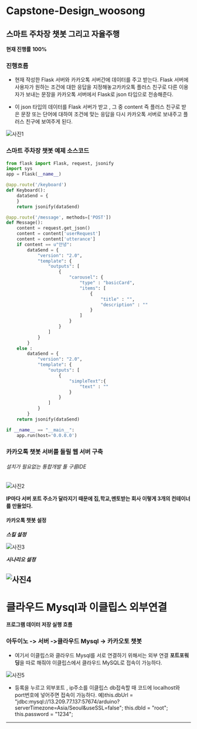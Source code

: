 # Capstone-Design_woosong

## 스마트 주차장 챗봇 그리고 자율주행 

__현재 진행률__   **100%**

### 진행흐름

- 현재 작성한 Flask 서버와 카카오톡 서버간에 데이터를 주고 받는다. Flask 서버에 사용자가 원하는 조건에 대한 응답을 지정해놓고카카오톡 플러스 친구로 다른 이용자가 보내는 문장을 카카오톡 서버에서 Flask로 json 타입으로 전송해준다.    

- 이 json 타입의 데이터를 Flask 서버가 받고 , 그 중 content 즉 플러스 친구로 받은 문장 또는 단어에 대하여 조건에 맞는 응답을 다시 카카오톡 서버로 보내주고 플러스 친구에 보여주게 된다. 

![사진1](https://user-images.githubusercontent.com/38535971/69373121-77320680-0ce6-11ea-820b-2f493275f4c1.PNG)



### 스마트 주차장 챗봇 예제 소스코드

```python
from flask import Flask, request, jsonify
import sys
app = Flask(__name__)

@app.route('/keyboard')
def Keyboard():
    dataSend = {
    }
    return jsonify(dataSend)

@app.route('/message', methods=['POST'])
def Message():
    content = request.get_json()
    content = content['userRequest']
    content = content['utterance']
    if content == u"안녕":
        dataSend = {
            "version": "2.0",
            "template": {
                "outputs": [
                    {
                        "carousel": {
                            "type" : "basicCard",
                            "items": [
                                {
                                    "title" : "",
                                    "description" : ""
                                }
                            ]
                        }
                    }
                ]
            }
        }
    else :
        dataSend = {
            "version": "2.0",
            "template": {
                "outputs": [
                    {
                        "simpleText":{
                            "text" : ""
                        }
                    }
                ]
            }
        }
    return jsonify(dataSend)

if __name__ == "__main__":
    app.run(host='0.0.0.0')
```

### 카카오톡 챗봇 서버를 돌릴 웹 서버 구축

###### 설치가 필요없는 통합개발 툴 구름IDE

![사진2](https://user-images.githubusercontent.com/38535971/69373294-d7c14380-0ce6-11ea-9f67-379e9435eec6.PNG)

**IP마다 서버 포트 주소가 달라지기 때문에  집,학교,멘토받는 회사 이렇게 3개의 컨테이너를 만들었다.**

#### 카카오톡 챗봇 설정

**_스킬 설정_**

![사진3](https://user-images.githubusercontent.com/38535971/69373303-da239d80-0ce6-11ea-8dcb-f13adf4d4005.PNG)

**_시나리오 설정_**

![사진4](https://user-images.githubusercontent.com/38535971/69373308-dbed6100-0ce6-11ea-8cb1-f1159b2dc503.PNG)
-------------------------
# 클라우드 Mysql과 이클립스 외부연결

**프로그램 데이터 저장 실행 흐름**

### 아두이노 -> 서버 ->클라우드 Mysql -> 카카오토 챗봇

- 여기서 이클립스와 클라우드 Mysql를 서로 연결하기 위해서는 외부 연결 **포트포워딩**을 따로 해줘야 이클립스에서 클라우드 MySQL로 접속이 가능하다.

![사진5](https://user-images.githubusercontent.com/38535971/69373311-ddb72480-0ce6-11ea-84ca-d20dc64c86c6.PNG)

- 등록을 누르고 외부포트 , ip주소를 이클립스 db접속할 때 코드에 localhost와 port번호에 넣어주면 접속이 가능하다. 예)this.dbUrl = "jdbc:mysql://13.209.77.137:57674/arduino?serverTimezone=Asia/Seoul&useSSL=false";
    	this.dbId = "root";
    	this.password = "1234";
-------------------------
